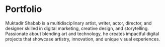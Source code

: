 # Portfolio
Muktadir Shabab is a multidisciplinary artist, writer, actor, director, and designer skilled in digital marketing, creative design, and storytelling. Passionate about blending art and technology, he creates impactful digital projects that showcase artistry, innovation, and unique visual experiences.
